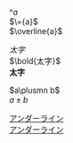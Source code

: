 $\^{a}$<br>
$\={a}$<br>
$\overline{a}$<br>

$太字$  
$\bold{太字}$  
$\boldsymbol{太字}$

$a\plusmn b$  
$a\pm b$

<u>アンダーライン</u>  
<ins>アンダーライン</ins>
